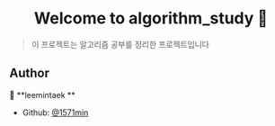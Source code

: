 <h1 align="center">Welcome to algorithm_study 👋</h1>
<p>
</p>

> 이 프로젝트는 알고리즘 공부를 정리한 프로젝트입니다



 




## Author

👤 **leemintaek  **

* Github: [@1571min](https://github.com/1571min)



